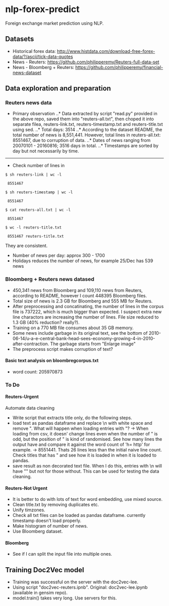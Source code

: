 # nlp-forex-predict
Foreign exchange market prediction using NLP.

## Datasets
* Historical forex data: http://www.histdata.com/download-free-forex-data/?/ascii/tick-data-quotes
* News - Reuters: https://github.com/philipperemy/Reuters-full-data-set
* News - Bloomberg + Reuters: https://github.com/philipperemy/financial-news-dataset

## Data exploration and preparation

### Reuters news data

* Primary observation
..* Data extracted by script "read.py" provided in the above repo, saved them into "reuters-all.txt", then choped it into separate filea, reuters-link.txt, reuters-timestamp.txt and reuters-title.txt using sed.
..* Total days: 3514
..* According to the dataset README, the total number of news is 8,551,441. However, total lines in reuters-all.txt: 8551467, due to corruption of data.
..* Dates of news ranging from 20070101 - 20160816; 3516 days in total.
..* Timestamps are sorted by day but not necessarily by time.

---

* Check number of lines in 
```
$ sh reuters-link | wc -l

 8551467

$ sh reuters-timestamp | wc -l

 8551467

$ cat reuters-all.txt | wc -l

 8551467

$ wc -l reuters-title.txt

 8551467 reuters-title.txt
```
They are consistent.

* Number of news per day: approx 300 - 1700
* Holidays reduces the number of news, for example 25/Dec has 539 news

### Bloomberg + Reuters news datased

* 450,341 news from Bloomberg and 109,110 news from Reuters, according to README, however I count 448395 Bloomberg files.
* Total size of news is 2.3 GB for Bloomberg and 555 MB for Reuters.
* After preprocessing and concatinating, the number of lines in the corpus file is 737222, which is much bigger than expected. I suspect extra new line charactors are increasing the number of lines. File size reduced to 1.3 GB (40% reduction? really?).
* Training on a 770 MB file consumes about 35 GB memory. 
* Some news include garbage in its original text, see the bottom of 2010-06-14/u-a-e-central-bank-head-sees-economy-growing-4-in-2010-after-contraction. The garbage starts from "Enlarge image"
* The preprocess script makes corruption of text?

#### Basic text analysis on bloombregcorpus.txt
* word count: 205970873

### To Do
#### Reuters-Urgent
Automate data cleaning
* Write script that extracts title only, do the following steps.
* load text as pandas dataframe and replace \n with white space and remove ". What will happen when loading entries with "? -> When loading from csv, it doesn' change lines even when the number of " is odd, but the position of " is kind of randomised. See how many lines the output have and compare it against the word count of 'h= http' for example.
-> 8551441. Thats 26 lines less than the initial naive line count.
Check titles that has " and see how it is loaded in when it is loaded to pandas.
* save result as non decorated text file. When I do this, entries with \n will have "" but not for those without. This can be used for testing the data cleaning.

#### Reuters-Not Urgent
* It is better to do with lots of text for word embedding, use mixed source.
* Clean title.txt by removing duplicates etc.
* Unify timzones.
* Check all txt files can be loaded as pandas dataframe. currently timestamp doesn't load properly.
* Make histogram of number of news.
* Use Bloomberg dataset.

#### Bloomberg
* See if I can split the input file into multiple ones.

## Training Doc2Vec model
* Training was successful on the server with the doc2vec-lee.
* Using script "doc2vec-reuters.ipnb". Original: doc2vec-lee.ipynb (available in gensim repo).
* model.train() takes very long. Use servers for this. 
